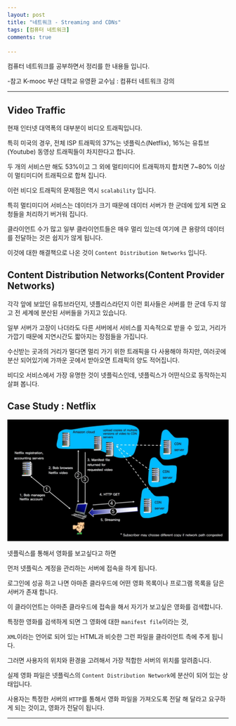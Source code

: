 ```yaml
---
layout: post
title: "네트워크 - Streaming and CDNs"
tags: [컴퓨터 네트워크]
comments: true

---
```



컴퓨터 네트워크를 공부하면서 정리를 한 내용들 입니다.

-참고 K-mooc 부산 대학교 유영환 교수님 : 컴퓨터 네트워크 강의

---

## Video Traffic

현재 인터넷 대역폭의 대부분이 비디오 트래픽입니다.

특히 미국의 경우, 전체 ISP 트래픽의 37%는 넷플릭스(Netflix), 16%는 유튜브(Youtube) 동영상 트래픽들이 차지한다고 합니다.

두 개의 서비스만 해도 53%이고 그 외에 멀티미디어 트래픽까지 합치면 7~80% 이상이 멀티미디어 트래픽으로 합쳐 집니다.

이런 비디오 트래픽의 문제점은 역시 `scalability` 입니다. 

특히 멀티미디어 서비스는 데이터가 크기 때문에 데이터 서버가 한 군데에 있게 되면 요청들을 처리하기 버거워 집니다.

클라이언트 수가 많고 일부 클라이언트들은 매우 멀리 있는데 여기에 큰 용량의 데이터를 전달하는 것은 쉽지가 않게 됩니다.

이것에 대한 해결책으로 나온 것이 `Content Distribution Networks` 입니다.

## Content Distribution Networks(Content Provider Networks)

각각 앞에 보았던 유튜브라던지, 넷플리스라던지 이런 회사들은 서버를 한 군데 두지 않고 전 세계에 분산된 서버들을 가지고 있습니다.

일부 서버가 고장이 나더라도 다른 서버에서 서비스를 지속적으로 받을 수 있고, 거리가 가깝기 때문에 지연시간도 짧아지는 장점들을 가집니다.

수신받는 곳과의 거리가 멀다면 멀리 가기 위한 트래픽을 다 사용해야 하지만, 여러곳에 분산 되어있기에 가까운 곳에서 받아오면 트래픽의 양도 적어집니다.

비디오 서비스에서 가장 유명한 것이 넷플릭스인데, 넷플릭스가 어떤식으로 동작하는지 살펴 봅니다.

## Case Study : Netflix

<img src="https://raw.githubusercontent.com/junghyun100/junghyun100.github.io/master/images/1121/NetFilx.PNG">

넷플릭스를 통해서 영화를 보고싶다고 하면 

먼저 넷플릭스 계정을 관리하는 서버에 접속을 하게 됩니다.

로그인에 성공 하고 나면 아마존 클라우드에 어떤 영화 목록이나 프로그램 목록을 담은 서버가 존재 합니다.

이 클라이언트는 아마존 클라우드에 접속을 해서 자기가 보고싶은 영화를 검색합니다.

특정한 영화를 검색하게 되면 그 영화에 대한 `manifest file`이라는 것, 

`XML`이라는 언어로 되어 있는 HTML과 비슷한 그런 파일을 클라이언트 측에 주게 됩니다.

그러면 사용자의 위치와 환경을 고려해서 가장 적합한 서버의 위치를 알려줍니다.

실제 영화 파일은 넷플릭스의 `Content Distribution Network`에 분산이 되어 있는 상태입니다.

사용자는 특정한 서버의 `HTTP`를 통해서 영화 파일을 가져오도록 전달 해 달라고 요구하게 되는 것이고, 영화가 전달이 됩니다.

---
